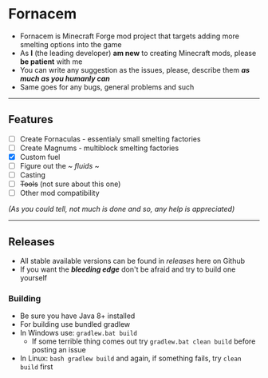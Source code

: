# Fornacem

* Fornacem is Minecraft Forge mod project that targets adding more smelting options into the game
* As **I** (the leading developer) **am new** to creating Minecraft mods, please **be patient** with me
* You can write any suggestion as the issues, please, describe them ***as much as you humanly can***
* Same goes for any bugs, general problems and such

---

## Features 
- [ ] Create Fornaculas - essentialy small smelting factories
- [ ] Create Magnums - multiblock smelting factories
- [x] Custom fuel
- [ ] Figure out the *~ fluids ~*
- [ ] Casting
- [ ] ~~Tools~~ (not sure about this one)
- [ ] Other mod compatibility

*(As you could tell, not much is done and so, any help is appreciated)*

---

## Releases 
* All stable available versions can be found in *releases* here on Github
* If you want the ***bleeding edge*** don't be afraid and try to build one yourself

### Building
* Be sure you have Java 8+ installed
* For building use bundled gradlew
* In Windows use: `gradlew.bat build`
    * If some terrible thing comes out try `gradlew.bat clean build` before posting an issue
* In Linux: `bash gradlew build` and again, if something fails, try `clean build` first
